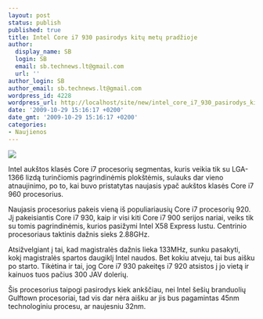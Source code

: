 ```yaml
---
layout: post
status: publish
published: true
title: Intel Core i7 930 pasirodys kitų metų pradžioje
author:
  display_name: SB
  login: SB
  email: sb.technews.lt@gmail.com
  url: ''
author_login: SB
author_email: sb.technews.lt@gmail.com
wordpress_id: 4228
wordpress_url: http://localhost/site/new/intel_core_i7_930_pasirodys_kitu_metu_pradzioje/
date: '2009-10-29 15:16:17 +0200'
date_gmt: '2009-10-29 15:16:17 +0200'
categories:
- Naujienos
---
```

<div class="imgright"><img src="http://tpucdn.com/img/09-10-29/107a_thm.jpg"  /></div>
<p>Intel aukštos klasės Core i7 procesorių segmentas, kuris veikia tik su LGA-1366 lizdą turinčiomis pagrindinėmis plokštėmis, sulauks dar vieno atnaujinimo, po to, kai buvo pristatytas naujasis ypač aukštos klasės Core i7 960 procesorius.</p>
<p>Naujasis procesorius pakeis vieną iš populiariausių Core i7 procesorių 920. Jį pakeisiantis Core i7 930, kaip ir visi kiti Core i7 900 serijos nariai, veiks tik su tomis pagrindinėmis, kurios pasižymi Intel X58 Express lustu. Centrinio procesoriaus taktinis dažnis sieks 2.88GHz.</p>
<p>Atsižvelgiant į tai, kad magistralės dažnis lieka 133MHz, sunku pasakyti, kokį magistralės spartos daugiklį Intel naudos. Bet kokiu atveju, tai bus aišku po starto. Tikėtina ir tai, jog Core i7 930 pakeitęs i7 920 atsistos į jo vietą ir kainuos tuos pačius 300 JAV dolerių.</p>
<p>Šis procesorius taipogi pasirodys kiek ankščiau, nei Intel šešių branduolių Gulftown procesoriai, tad vis dar nėra aišku ar jis bus pagamintas 45nm technologiniu procesu, ar naujesniu 32nm.<br /></p>
